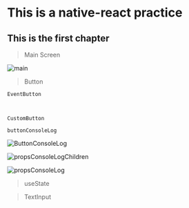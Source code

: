 This is a native-react practice
=============
This is the first chapter
-------------
> Main Screen

![main](https://user-images.githubusercontent.com/43158428/123597321-27a2ad80-d82e-11eb-825b-78433f8e3fba.PNG)

> Button

    EventButton
    
    
    
    CustomButton
    
    buttonConsoleLog
    
![ButtonConsoleLog](https://user-images.githubusercontent.com/43158428/123597695-9e3fab00-d82e-11eb-93b1-a1172dd32f10.PNG)

    
![propsConsoleLogChildren](https://user-images.githubusercontent.com/43158428/123597388-3f7a3180-d82e-11eb-85d9-40b46dd46436.PNG)

![propsConsoleLog](https://user-images.githubusercontent.com/43158428/123597421-4a34c680-d82e-11eb-9817-a7fb6e4be985.PNG)


>useState

>TextInput
